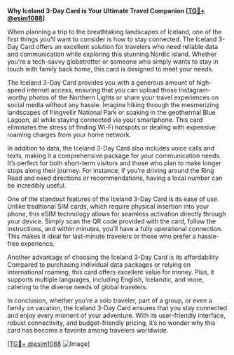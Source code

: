 **Why Iceland 3-Day Card is Your Ultimate Travel Companion [[TG💪+ @esim1088](https://t.me/s/esim1088)]**

When planning a trip to the breathtaking landscapes of Iceland, one of the first things you'll want to consider is how to stay connected. The Iceland 3-Day Card offers an excellent solution for travelers who need reliable data and communication while exploring this stunning Nordic island. Whether you're a tech-savvy globetrotter or someone who simply wants to stay in touch with family back home, this card is designed to meet your needs.

The Iceland 3-Day Card provides you with a generous amount of high-speed internet access, ensuring that you can upload those Instagram-worthy photos of the Northern Lights or share your travel experiences on social media without any hassle. Imagine hiking through the mesmerizing landscapes of Þingvellir National Park or soaking in the geothermal Blue Lagoon, all while staying connected via your smartphone. This card eliminates the stress of finding Wi-Fi hotspots or dealing with expensive roaming charges from your home network.

In addition to data, the Iceland 3-Day Card also includes voice calls and texts, making it a comprehensive package for your communication needs. It’s perfect for both short-term visitors and those who plan to make longer stops along their journey. For instance, if you’re driving around the Ring Road and need directions or recommendations, having a local number can be incredibly useful.

One of the standout features of the Iceland 3-Day Card is its ease of use. Unlike traditional SIM cards, which require physical insertion into your phone, this eSIM technology allows for seamless activation directly through your device. Simply scan the QR code provided with the card, follow the instructions, and within minutes, you’ll have a fully operational connection. This makes it ideal for last-minute travelers or those who prefer a hassle-free experience.

Another advantage of choosing the Iceland 3-Day Card is its affordability. Compared to purchasing individual data packages or relying on international roaming, this card offers excellent value for money. Plus, it supports multiple languages, including English, Icelandic, and more, catering to the diverse needs of global travelers.

In conclusion, whether you’re a solo traveler, part of a group, or even a family on vacation, the Iceland 3-Day Card ensures that you stay connected and enjoy every moment of your adventure. With its user-friendly interface, robust connectivity, and budget-friendly pricing, it’s no wonder why this card has become a favorite among travelers worldwide.

[[TG💪+ @esim1088](https://t.me/s/esim1088) ![Image](https://i.postimg.cc/Y0z9fWf4/image.png)]